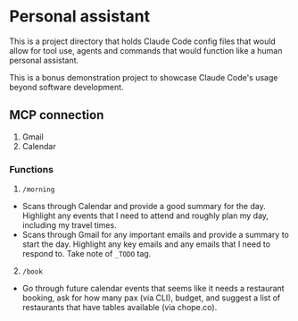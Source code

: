 # Personal assistant

This is a project directory that holds Claude Code config files that would allow for tool use, agents and commands that would function like a human personal assistant.

This is a bonus demonstration project to showcase Claude Code's usage beyond software development.

## MCP connection

1. Gmail
2. Calendar

### Functions

1. `/morning`
- Scans through Calendar and provide a good summary for the day. Highlight any events that I need to attend and roughly plan my day, including my travel times.
- Scans through Gmail for any important emails and provide a summary to start the day. Highlight any key emails and any emails that I need to respond to. Take note of `_TODO` tag.

2. `/book`
- Go through future calendar events that seems like it needs a restaurant booking, ask for how many pax (via CLI), budget, and suggest a list of restaurants that have tables available (via chope.co).
